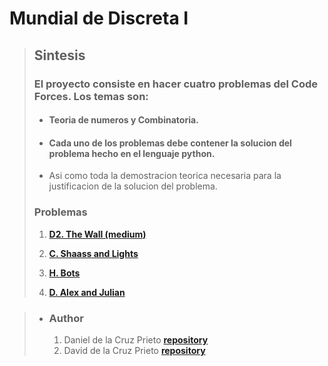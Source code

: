 # Mundial de Discreta I

> ## Sintesis
>
> ### El proyecto consiste en hacer cuatro problemas del  Code Forces. Los temas son:
> 
>- #### Teoria de numeros y Combinatoria.
>- #### Cada uno de los  problemas debe contener la solucion del problema hecho en el lenguaje python.
>- Asi como toda la  demostracion teorica necesaria para la justificacion de  la solucion del problema.
>
>
> ### Problemas 
>1. **[D2. The Wall (medium)](https://codeforces.com/problemset/problem/690/D2)**
>
>2. **[C. Shaass and Lights](https://codeforces.com/problemset/problem/294/C)**
>
>3. **[H. Bots](https://codeforces.com/problemset/problem/575/H)**
>
>4. **[D. Alex and Julian](https://codeforces.com/problemset/problem/1220/D)**

>- ### Author 
>   1. Daniel de la Cruz Prieto    **[repository](https://github.com/dcruzp/)**
>   2. David de la Cruz Prieto **[repository](https://github.com/ddcruzp/)**